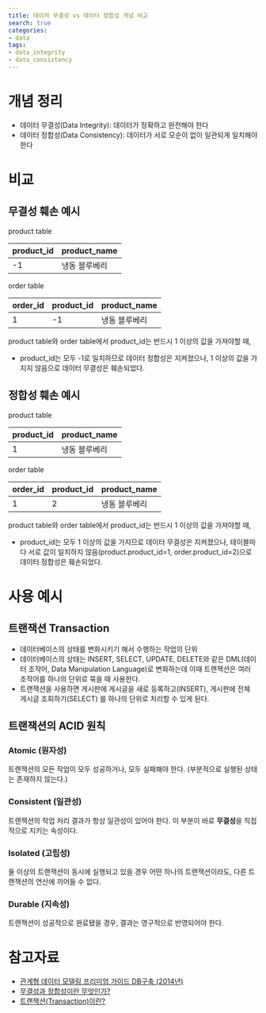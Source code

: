 ```yaml
---
title: 데이저 무결성 vs 데이터 정합성 개념 비교
search: true
categories:
- data
tags:
- data_integrity
- data_consistency
---
```


# 개념 정리
- 데이터 무결성(Data Integrity):  데이터가 정확하고 완전해야 한다
- 데이터 정합성(Data Consistency): 데이터가 서로 모순이 없이 일관되게 일치해야 한다  

# 비교
## 무결성 훼손 예시
product table

| product_id | product_name |
|------------|--------------|
| -1         | 냉동 블루베리   |

order table

| order_id | product_id | product_name |
|----------|------------|--------------|
| 1        | -1         | 냉동 블루베리      |

product table와 order table에서 product_id는 반드시 1 이상의 값을 가져야할 때,
- product_id는 모두 -1로 일치하므로 데이터 정합성은 지켜졌으나, 1 이상의 값을 가지지 않음으로 데이터 무결성은 훼손되었다.

## 정합성 훼손 예시
product table

| product_id | product_name |
|------------|--------------|
| 1          | 냉동 블루베리      |

order table

| order_id | product_id | product_name |
|----------|------------|--------------|
| 1        | 2          | 냉동 블루베리      |

product table와 order table에서 product_id는 반드시 1 이상의 값을 가져야할 때,
- product_id는 모두 1 이상의 값을 가지므로 데이터 무결성은 지켜졌으나, 테이블마다 서로 값이 일치하지 않음(product.product_id=1, order.product_id=2)으로 데이터 정합성은 훼손되었다.


# 사용 예시 
## 트랜잭션 Transaction
- 데이터베이스의 상태를 변화시키기 해서 수행하는 작업의 단위
- 데이터베이스의 상태는 INSERT, SELECT, UPDATE, DELETE와 같은 DML(데이터 조작어, Data Manipulation Language)로 변화하는데 이때 트랜잭션은 여러 조작어를 하나의 단위로 묶을 때 사용한다.
- 트랜잭션을 사용하면 게시판에 게시글을 새로 등록하고(INSERT), 게시판에 전체 게시글 조회하기(SELECT) 를 하나의 단위로 처리할 수 있게 된다.

## 트랜잭션의 ACID 원칙

### Atomic (원자성)
트랜잭션의 모든 작업이 모두 성공하거나, 모두 실패해야 한다. (부분적으로 실행된 상태는 존재하지 않는다.)
 
### Consistent (일관성)
트랜잭션의 작업 처리 결과가 항상 일관성이 있어야 한다. 이 부분이 바로 **무결성**을 직접적으로 지키는 속성이다.
 
### Isolated (고립성)
둘 이상의 트랜잭션이 동시에 실행되고 있을 경우 어떤 하나의 트랜잭션이라도, 다른 트랜잭션의 연산에 끼어들 수 없다.
 
### Durable (지속성)
트랜잭션이 성공적으로 완료됐을 경우, 결과는 영구적으로 반영되어야 한다.



# 참고자료
- [관계형 데이터 모델링 프리미엄 가이드 DB구축 (2014년)](http://www.gurubee.net/lecture/3583)
- [무결성과 정합성이란 무엇인가?](https://velog.io/@yangsijun528/%EB%AC%B4%EA%B2%B0%EC%84%B1%EA%B3%BC-%EC%A0%95%ED%95%A9%EC%84%B1%EC%9D%B4%EB%9E%80-%EB%AC%B4%EC%97%87%EC%9D%B8%EA%B0%80)
- [트랜잭션\(Transaction\)이란?](https://mommoo.tistory.com/62)